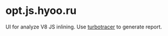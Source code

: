 # opt.js.hyoo.ru

UI for analyze V8 JS inlining. Use [turbotracer](https://www.npmjs.com/package/turbotracer) to generate report.
